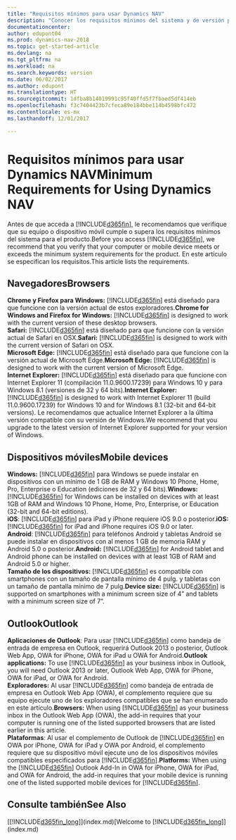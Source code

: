 ```yaml
---
title: "Requisitos mínimos para usar Dynamics NAV"
description: "Conocer los requisitos mínimos del sistema y de versión para usar Dynamics NAV."
documentationcenter: 
author: edupont04
ms.prod: dynamics-nav-2018
ms.topic: get-started-article
ms.devlang: na
ms.tgt_pltfrm: na
ms.workload: na
ms.search.keywords: version
ms.date: 06/02/2017
ms.author: edupont
ms.translationtype: HT
ms.sourcegitcommit: 1dfba8b14019991c95f40ffd5f7fbaed5df414eb
ms.openlocfilehash: f3c7404423b7cfeca89e184bbe114b4598bfc472
ms.contentlocale: es-mx
ms.lasthandoff: 12/01/2017

---
```

# <a name="minimum-requirements-for-using-dynamics-nav"></a><span data-ttu-id="d368d-103">Requisitos mínimos para usar Dynamics NAV</span><span class="sxs-lookup"><span data-stu-id="d368d-103">Minimum Requirements for Using Dynamics NAV</span></span>
<span data-ttu-id="d368d-104">Antes de que acceda a [!INCLUDE[d365fin](includes/d365fin_md.md)], le recomendamos que verifique que su equipo o dispositivo móvil cumple o supera los requisitos mínimos del sistema para el producto.</span><span class="sxs-lookup"><span data-stu-id="d368d-104">Before you access [!INCLUDE[d365fin](includes/d365fin_md.md)], we recommend that you verify that your computer or mobile device meets or exceeds the minimum system requirements for the product.</span></span> <span data-ttu-id="d368d-105">En este artículo se especifican los requisitos.</span><span class="sxs-lookup"><span data-stu-id="d368d-105">This article lists the requirements.</span></span>  

## <a name="browsers"></a><span data-ttu-id="d368d-106">Navegadores</span><span class="sxs-lookup"><span data-stu-id="d368d-106">Browsers</span></span>
<span data-ttu-id="d368d-107">**Chrome y Firefox para Windows:** [!INCLUDE[d365fin](includes/d365fin_md.md)] está diseñado para que funcione con la versión actual de estos exploradores.</span><span class="sxs-lookup"><span data-stu-id="d368d-107">**Chrome for Windows and Firefox for Windows:** [!INCLUDE[d365fin](includes/d365fin_md.md)] is designed to work with the current version of these desktop browsers.</span></span>  
<span data-ttu-id="d368d-108">**Safari:** [!INCLUDE[d365fin](includes/d365fin_md.md)] está diseñado para que funcione con la versión actual de Safari en OSX.</span><span class="sxs-lookup"><span data-stu-id="d368d-108">**Safari:** [!INCLUDE[d365fin](includes/d365fin_md.md)] is designed to work with the current version of Safari on OSX.</span></span>  
<span data-ttu-id="d368d-109">**Microsoft Edge:** [!INCLUDE[d365fin](includes/d365fin_md.md)] está diseñado para que funcione con la versión actual de Microsoft Edge.</span><span class="sxs-lookup"><span data-stu-id="d368d-109">**Microsoft Edge:** [!INCLUDE[d365fin](includes/d365fin_md.md)] is designed to work with the current version of Microsoft Edge.</span></span>  
<span data-ttu-id="d368d-110">**Internet Explorer:** [!INCLUDE[d365fin](includes/d365fin_md.md)] está diseñado para que funcione con Internet Explorer 11 (compilación 11.0.9600.17239) para Windows 10 y para Windows 8.1 (versiones de 32 y 64 bits).</span><span class="sxs-lookup"><span data-stu-id="d368d-110">**Internet Explorer:** [!INCLUDE[d365fin](includes/d365fin_md.md)] is designed to work with Internet Explorer 11 (build 11.0.9600.17239) for Windows 10 and for Windows 8.1 (32-bit and 64-bit versions).</span></span> <span data-ttu-id="d368d-111">Le recomendamos que actualice Internet Explorer a la última versión compatible con su versión de Windows.</span><span class="sxs-lookup"><span data-stu-id="d368d-111">We recommend that you upgrade to the latest version of Internet Explorer supported for your version of Windows.</span></span>  

## <a name="mobile-devices"></a><span data-ttu-id="d368d-112">Dispositivos móviles</span><span class="sxs-lookup"><span data-stu-id="d368d-112">Mobile devices</span></span>
<span data-ttu-id="d368d-113">**Windows:** [!INCLUDE[d365fin](includes/d365fin_md.md)] para Windows se puede instalar en dispositivos con un mínimo de 1 GB de RAM y Windows 10 Phone, Home, Pro, Enterprise o Education (ediciones de 32 y 64 bits).</span><span class="sxs-lookup"><span data-stu-id="d368d-113">**Windows:** [!INCLUDE[d365fin](includes/d365fin_md.md)] for Windows can be installed on devices with at least 1GB of RAM and Windows 10 Phone, Home, Pro, Enterprise, or Education (32-bit and 64-bit editions).</span></span>  
<span data-ttu-id="d368d-114">**iOS**: [!INCLUDE[d365fin](includes/d365fin_md.md)] para iPad y iPhone requiere iOS 9.0 o posterior.</span><span class="sxs-lookup"><span data-stu-id="d368d-114">**iOS:** [!INCLUDE[d365fin](includes/d365fin_md.md)] for iPad and iPhone requires iOS 9.0 or later.</span></span>  
<span data-ttu-id="d368d-115">**Android**: [!INCLUDE[d365fin](includes/d365fin_md.md)] para teléfonos Android y tabletas Android se puede instalar en dispositivos con al menos 1 GB de memoria RAM y Android 5.0 o posterior.</span><span class="sxs-lookup"><span data-stu-id="d368d-115">**Android:** [!INCLUDE[d365fin](includes/d365fin_md.md)] for Android tablet and Android phone can be installed on devices with at least 1GB of RAM and Android 5.0 or higher.</span></span>  
<span data-ttu-id="d368d-116">**Tamaño de los dispositivos:** [!INCLUDE[d365fin](includes/d365fin_md.md)] es compatible con smartphones con un tamaño de pantalla mínimo de 4 pulg. y tabletas con un tamaño de pantalla mínimo de 7 pulg.</span><span class="sxs-lookup"><span data-stu-id="d368d-116">**Device size:** [!INCLUDE[d365fin](includes/d365fin_md.md)] is supported on smartphones with a minimum screen size of 4” and tablets with a minimum screen size of 7”.</span></span>  

## <a name="outlook"></a><span data-ttu-id="d368d-117">Outlook</span><span class="sxs-lookup"><span data-stu-id="d368d-117">Outlook</span></span>
<span data-ttu-id="d368d-118">**Aplicaciones de Outlook**: Para usar [!INCLUDE[d365fin](includes/d365fin_md.md)] como bandeja de entrada de empresa en Outlook, requerirá Outlook 2013 o posterior, Outlook Web App, OWA for iPhone, OWA for iPad u OWA for Android.</span><span class="sxs-lookup"><span data-stu-id="d368d-118">**Outlook applications:** To use [!INCLUDE[d365fin](includes/d365fin_md.md)] as your business inbox in Outlook, you will need Outlook 2013 or later, Outlook Web App, OWA for iPhone, OWA for iPad, or OWA for Android.</span></span>  
<span data-ttu-id="d368d-119">**Exploradores:** Al usar [!INCLUDE[d365fin](includes/d365fin_md.md)] como bandeja de entrada de empresa en Outlook Web App (OWA), el complemento requiere que su equipo ejecute uno de los exploradores compatibles que se han enumerado en este artículo.</span><span class="sxs-lookup"><span data-stu-id="d368d-119">**Browsers:** When using [!INCLUDE[d365fin](includes/d365fin_md.md)] as your business inbox in the Outlook Web App (OWA), the add-in requires that your computer is running one of the listed supported browsers that are listed earlier in this article.</span></span>  
<span data-ttu-id="d368d-120">**Plataformas**: Al usar el complemento de Outlook de [!INCLUDE[d365fin](includes/d365fin_md.md)] en OWA por iPhone, OWA for iPad y OWA por Android, el complemento requiere que su dispositivo móvil ejecute uno de los dispositivos móviles compatibles especificados para [!INCLUDE[d365fin](includes/d365fin_md.md)].</span><span class="sxs-lookup"><span data-stu-id="d368d-120">**Platforms:** When using the [!INCLUDE[d365fin](includes/d365fin_md.md)] Outlook Add-In in OWA for iPhone, OWA for iPad, and OWA for Android, the add-in requires that your mobile device is running one of the listed supported mobile devices for [!INCLUDE[d365fin](includes/d365fin_md.md)].</span></span>  

## <a name="see-also"></a><span data-ttu-id="d368d-121">Consulte también</span><span class="sxs-lookup"><span data-stu-id="d368d-121">See Also</span></span>
<span data-ttu-id="d368d-122">[[!INCLUDE[d365fin_long](includes/d365fin_long_md.md)]](index.md)</span><span class="sxs-lookup"><span data-stu-id="d368d-122">[Welcome to [!INCLUDE[d365fin_long](includes/d365fin_long_md.md)]](index.md)</span></span>  

